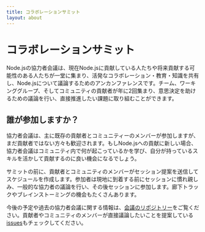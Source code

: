 ```yaml
---
title: コラボレーションサミット
layout: about
---
```


# コラボレーションサミット

Node.jsの協力者会議は、現在Node.jsに貢献している人たちや将来貢献する可能性のある人たちが一堂に集まり、活発なコラボレーション・教育・知識を共有し、Node.jsについて議論するためのアンカンファレンスです。チーム、ワーキンググループ、そしてコミュニティの貢献者が年に2回集まり、意思決定を助けるための議論を行い、直接推進したい課題に取り組むことができます。

## 誰が参加しますか？

協力者会議は、主に既存の貢献者とコミュニティーのメンバーが参加しますが、まだ貢献者ではない方々も歓迎されます。もしNode.jsへの貢献に新しい場合、協力者会議はコミュニティ内で何が起こっているかを学び、自分が持っているスキルを活かして貢献するのに良い機会になるでしょう。

サミットの前に、貢献者とコミュニティのメンバーがセッション提案を送信してスケジュールを作成します。参加者は現地に到着する前にセッションに慣れ親しみ、一般的な協力者の議論を行い、その後セッションに参加します。廊下トラックやブレインストーミングの機会もたくさんあります。

今後の予定や過去の協力者会議に関する情報は、[会議のリポジトリー](https://github.com/openjs-foundation/summit)をご覧ください。貢献者やコミュニティのメンバーが直接議論したいことを提案している[issues](https://github.com/nodejs/summit/issues)もチェックしてください。
